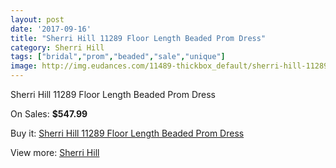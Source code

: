 ```yaml
---
layout: post
date: '2017-09-16'
title: "Sherri Hill 11289 Floor Length Beaded Prom Dress"
category: Sherri Hill
tags: ["bridal","prom","beaded","sale","unique"]
image: http://img.eudances.com/11489-thickbox_default/sherri-hill-11289-floor-length-beaded-prom-dress.jpg
---
```

Sherri Hill 11289 Floor Length Beaded Prom Dress

On Sales: **$547.99**
<a href="https://www.eudances.com/en/sherri-hill/3644-sherri-hill-11289-floor-length-beaded-prom-dress.html"><amp-img layout="responsive" width="600" height="600" src="//img.eudances.com/11489-thickbox_default/sherri-hill-11289-floor-length-beaded-prom-dress.jpg" alt="Sherri Hill 11289 Floor Length Beaded Prom Dress 0" /></a>
<a href="https://www.eudances.com/en/sherri-hill/3644-sherri-hill-11289-floor-length-beaded-prom-dress.html"><amp-img layout="responsive" width="600" height="600" src="//img.eudances.com/11492-thickbox_default/sherri-hill-11289-floor-length-beaded-prom-dress.jpg" alt="Sherri Hill 11289 Floor Length Beaded Prom Dress 1" /></a>
<a href="https://www.eudances.com/en/sherri-hill/3644-sherri-hill-11289-floor-length-beaded-prom-dress.html"><amp-img layout="responsive" width="600" height="600" src="//img.eudances.com/11491-thickbox_default/sherri-hill-11289-floor-length-beaded-prom-dress.jpg" alt="Sherri Hill 11289 Floor Length Beaded Prom Dress 2" /></a>
<a href="https://www.eudances.com/en/sherri-hill/3644-sherri-hill-11289-floor-length-beaded-prom-dress.html"><amp-img layout="responsive" width="600" height="600" src="//img.eudances.com/11490-thickbox_default/sherri-hill-11289-floor-length-beaded-prom-dress.jpg" alt="Sherri Hill 11289 Floor Length Beaded Prom Dress 3" /></a>

Buy it: [Sherri Hill 11289 Floor Length Beaded Prom Dress](https://www.eudances.com/en/sherri-hill/3644-sherri-hill-11289-floor-length-beaded-prom-dress.html "Sherri Hill 11289 Floor Length Beaded Prom Dress")

View more: [Sherri Hill](https://www.eudances.com/en/80-Sherri-Hill "Sherri Hill")